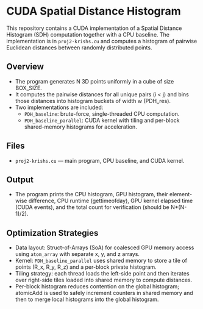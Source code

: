 # CUDA Spatial Distance Histogram

This repository contains a CUDA implementation of a Spatial Distance Histogram (SDH) computation together with a CPU baseline. The implementation is in `proj2-krishs.cu` and computes a histogram of pairwise Euclidean distances between randomly distributed points.

## Overview

- The program generates N 3D points uniformly in a cube of size BOX_SIZE.
- It computes the pairwise distances for all unique pairs (i < j) and bins those distances into histogram buckets of width w (PDH_res).
- Two implementations are included:
  - `PDH_baseline`: brute-force, single-threaded CPU computation.
  - `PDH_baseline_parallel`: CUDA kernel with tiling and per-block shared-memory histograms for acceleration.

## Files

- `proj2-krishs.cu` — main program, CPU baseline, and CUDA kernel.

## Output

- The program prints the CPU histogram, GPU histogram, their element-wise difference, CPU runtime (gettimeofday), GPU kernel elapsed time (CUDA events), and the total count for verification (should be N*(N-1)/2).

## Optimization Strategies

- Data layout: Struct-of-Arrays (SoA) for coalesced GPU memory access using `atom_array` with separate x, y, and z arrays.
- Kernel: `PDH_baseline_parallel` uses shared memory to store a tile of points (R_x, R_y, R_z) and a per-block private histogram.
- Tiling strategy: each thread loads the left-side point and then iterates over right-side tiles loaded into shared memory to compute distances.
- Per-block histogram reduces contention on the global histogram; atomicAdd is used to safely increment counters in shared memory and then to merge local histograms into the global histogram.

